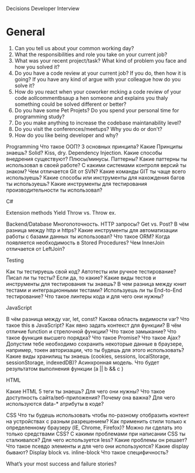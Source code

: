 Decisions Developer Interview

# General

1. Can you tell us about your common working day?
2. What the responsibilities and role you take on your current job?
3. What was your recent project/task? What kind of problem you face and how you solved it?
4. Do you have a code review at your current job? If you do, then how it is going? If you have any kind of argue with your colleague how do you solve it?
5. How do you react when your coworker mcking a code review of your code aollcommentbsaup a  hen someone and explains you thaly  something could be solved different or better?
6. Do you have some Pet Projets? Do you spend your personal time for programming study?
7. Do you make anything to increase the codebase maintanability level?
8. Do you visit the conferences/meetups? Why you do or don't?
9. How do you like being developer and why?

Programming
Что такое ООП? 3 основных принципа?
Какие Принципы знаешь? Solid? Kiss, dry. 
Dependency Injection. Какие способы внедрения существуют? Плюсы/минусы.
Паттерны? Какие паттерны ты использовал в своей работе?
С какими системами контроля версий ты знаком? Чем отличается Git от SVN?
Какие команды GIT ты чаще всего используешь?
Какие способы или инструменты для нахождения багов ты используешь?
Какие инструменты для тестирования производительности ты использовал?

C#

Extension methods
Yield
Throw vs. Throw ex. 

Backend/Database
Многопоточность.
HTTP запросы? Get vs. Post?
В чём разница между http и https?
Какие инструменты для автоматизации работы с базами данных ты использовал? Что такое ORM?
Когда появляется необходимость в Stored Procedures?
Чем InnerJoin отличается от LeftJoin?

Testing

Как ты тестируешь свой код? Автотесты или ручное тестирование?
Писал ли ты тесты? Если да, то какие?
Какие виды тестов и инструменты для тестирования ты знаешь?
В чем разница между юнит тестами и интеграционными тестами?
Используешь ли ты End-to-End тестирование?
Что такое линтеры кода и для чего они нужны?

JavaScript

В чём разница между var, let, const? Какова область видимости var?
Что такое this в JavaScript? Как явно задать контекст для функции?
В чём отличие function и стрелочной функции?
Что такое замыкание?
Что такое функция высшего порядка?
Что такое Promise?
Что такое Ajax?
Допустим тебе необходимо сохранить некоторые данные в браузере, например, токен авторизации, что ты будешь для этого использовать? Какие виды хранилищ ты знаешь (cookies, sessions, localStorage, sessionStorage, indexedDB)?
Асинхронная модель.
Что будет результатом выполнения функции (a || b && c )

HTML

Какие HTML 5 теги ты знаешь? Для чего они нужны?
Что такое доступность сайта/веб-приложения? Почему она важна?
Для чего используются data-* атрибуты в коде?

CSS
Что ты будешь использовать чтобы по-разному отобразить контент на устройствах с разным разрешением?
Как применить стили только к определенному браузеру (IE, Chrome, Firefox)? Можно ли сделать это только средствами CSS?
С какими проблемами при написании CSS ты сталкивался?
Для чего используется less? Какие проблемы он решает?
Что такое псевдо элементы и для чего они используются?
Какие display бывают? Display block vs. inline-block
Что такое специфичность?


What’s your most success and failure stories?
